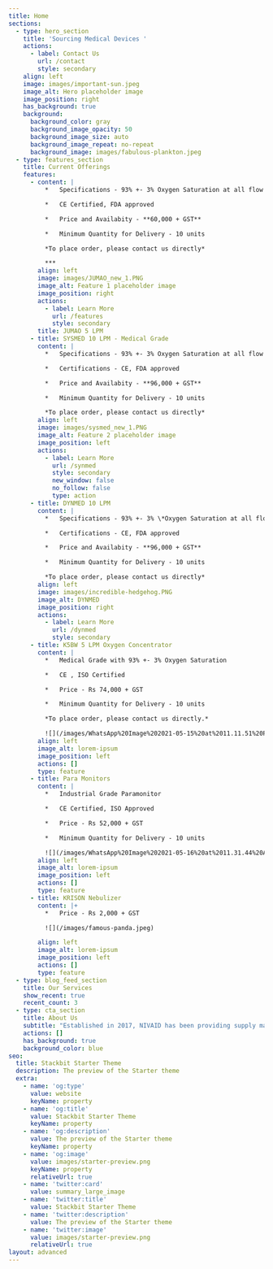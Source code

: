 ```yaml
---
title: Home
sections:
  - type: hero_section
    title: 'Sourcing Medical Devices '
    actions:
      - label: Contact Us
        url: /contact
        style: secondary
    align: left
    image: images/important-sun.jpeg
    image_alt: Hero placeholder image
    image_position: right
    has_background: true
    background:
      background_color: gray
      background_image_opacity: 50
      background_image_size: auto
      background_image_repeat: no-repeat
      background_image: images/fabulous-plankton.jpeg
  - type: features_section
    title: Current Offerings
    features:
      - content: |
          *   Specifications - 93% +- 3% Oxygen Saturation at all flow rates

          *   CE Certified, FDA approved

          *   Price and Availabity - **60,000 + GST**

          *   Minimum Quantity for Delivery - 10 units

          *To place order, please contact us directly*

          ***
        align: left
        image: images/JUMAO_new_1.PNG
        image_alt: Feature 1 placeholder image
        image_position: right
        actions:
          - label: Learn More
            url: /features
            style: secondary
        title: JUMAO 5 LPM
      - title: SYSMED 10 LPM - Medical Grade
        content: |
          *   Specifications - 93% +- 3% Oxygen Saturation at all flow rates

          *   Certifications - CE, FDA approved

          *   Price and Availabity - **96,000 + GST**

          *   Minimum Quantity for Delivery - 10 units

          *To place order, please contact us directly*
        align: left
        image: images/sysmed_new_1.PNG
        image_alt: Feature 2 placeholder image
        image_position: left
        actions:
          - label: Learn More
            url: /synmed
            style: secondary
            new_window: false
            no_follow: false
            type: action
      - title: DYNMED 10 LPM
        content: |
          *   Specifications - 93% +- 3% \*Oxygen Saturation at all flow rates

          *   Certifications - CE, FDA approved

          *   Price and Availabity - **96,000 + GST**

          *   Minimum Quantity for Delivery - 10 units

          *To place order, please contact us directly*
        align: left
        image: images/incredible-hedgehog.PNG
        image_alt: DYNMED
        image_position: right
        actions:
          - label: Learn More
            url: /dynmed
            style: secondary
      - title: K5BW 5 LPM Oxygen Concentrator
        content: |
          *   Medical Grade with 93% +- 3% Oxygen Saturation

          *   CE , ISO Certified 

          *   Price - Rs 74,000 + GST

          *   Minimum Quantity for Delivery - 10 units

          *To place order, please contact us directly.*

          ![](/images/WhatsApp%20Image%202021-05-15%20at%2011.11.51%20PM.jpeg)
        align: left
        image_alt: lorem-ipsum
        image_position: left
        actions: []
        type: feature
      - title: Para Monitors
        content: |
          *   Industrial Grade Paramonitor

          *   CE Certified, ISO Approved

          *   Price - Rs 52,000 + GST

          *   Minimum Quantity for Delivery - 10 units

          ![](/images/WhatsApp%20Image%202021-05-16%20at%2011.31.44%20AM.jpeg)
        align: left
        image_alt: lorem-ipsum
        image_position: left
        actions: []
        type: feature
      - title: KRISON Nebulizer
        content: |+
          *   Price - Rs 2,000 + GST

          ![](/images/famous-panda.jpeg)

        align: left
        image_alt: lorem-ipsum
        image_position: left
        actions: []
        type: feature
  - type: blog_feed_section
    title: Our Services
    show_recent: true
    recent_count: 3
  - type: cta_section
    title: About Us
    subtitle: "Established in 2017, NIVAID has been providing supply management solutions to global institutional, wholesale, retail, and ecommerce players. Our base of service providers for streamlined repair and maintainence enables us to provide holistic quality services to our end consumers.\_Supplemented by a localized supply chain, end-to-end logistics and technology infrastructure, NIVAID offers a complete suite of sourcing & distribution solutions."
    actions: []
    has_background: true
    background_color: blue
seo:
  title: Stackbit Starter Theme
  description: The preview of the Starter theme
  extra:
    - name: 'og:type'
      value: website
      keyName: property
    - name: 'og:title'
      value: Stackbit Starter Theme
      keyName: property
    - name: 'og:description'
      value: The preview of the Starter theme
      keyName: property
    - name: 'og:image'
      value: images/starter-preview.png
      keyName: property
      relativeUrl: true
    - name: 'twitter:card'
      value: summary_large_image
    - name: 'twitter:title'
      value: Stackbit Starter Theme
    - name: 'twitter:description'
      value: The preview of the Starter theme
    - name: 'twitter:image'
      value: images/starter-preview.png
      relativeUrl: true
layout: advanced
---
```

